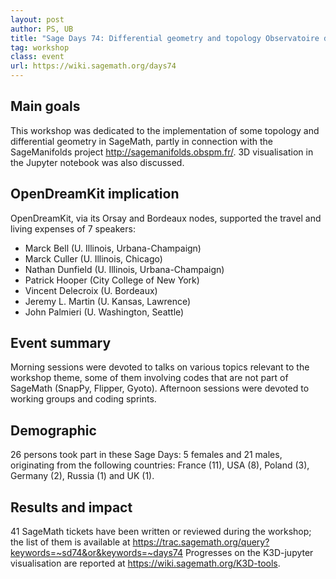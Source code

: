 ```yaml
---
layout: post
author: PS, UB
title: "Sage Days 74: Differential geometry and topology Observatoire de Paris, Meudon, France, 30 May - 2 June 2016"
tag: workshop
class: event
url: https://wiki.sagemath.org/days74
---
```


## Main goals

 This workshop was dedicated to the implementation of some
topology and differential geometry in SageMath, partly in connection with the
SageManifolds project http://sagemanifolds.obspm.fr/. 3D visualisation
in the Jupyter notebook was also discussed.

## OpenDreamKit implication

 OpenDreamKit, via its Orsay and Bordeaux nodes, supported the travel and living expenses of 7 speakers:


* Marck Bell (U. Illinois, Urbana-Champaign)
* Marck Culler (U. Illinois, Chicago)
* Nathan Dunfield (U. Illinois, Urbana-Champaign)
* Patrick Hooper (City College of New York)
* Vincent Delecroix (U. Bordeaux)
* Jeremy L. Martin (U. Kansas, Lawrence)
* John Palmieri (U. Washington, Seattle)



## Event summary

 Morning sessions were devoted to talks on various
topics relevant to the workshop theme, some of them involving codes that are
not part of SageMath (SnapPy, Flipper, Gyoto).
Afternoon sessions were devoted to working groups and coding sprints.

## Demographic


26 persons took part in these Sage Days: 5 females and 21 males, originating
from the following countries: France (11), USA (8), Poland (3), Germany (2), Russia (1) and UK (1).


## Results and impact


41 SageMath tickets have been written or reviewed during the workshop; the list
of them is available at https://trac.sagemath.org/query?keywords=~sd74&or&keywords=~days74
Progresses on the K3D-jupyter visualisation are reported at
https://wiki.sagemath.org/K3D-tools.


